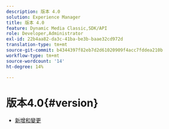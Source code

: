 ```yaml
---
description: 版本 4.0
solution: Experience Manager
title: 版本 4.0
feature: Dynamic Media Classic,SDK/API
role: Developer,Administrator
exl-id: 22b4aa82-da3c-41ba-be3b-baae32cd972d
translation-type: tm+mt
source-git-commit: b4344397f82eb7d2d61020909f4acc7fddea210b
workflow-type: tm+mt
source-wordcount: '14'
ht-degree: 14%

---
```


# 版本4.0{#version}

* [新增和變更](r-4-0-new.md)
